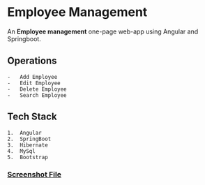# Employee Management

An <strong>Employee management</strong> one-page web-app using Angular and Springboot.

## Operations
    -   Add Employee
    -   Edit Employee
    -   Delete Employee
    -   Search Employee

## Tech Stack
    1.  Angular
    2.  SpringBoot
    3.  Hibernate
    4.  MySql
    5.  Bootstrap

### [Screenshot File](EmployeeManagement_Screenshots.pdf)